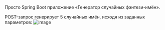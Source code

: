 Просто Spring Boot приложение «Генератор случайных фэнтези-имён».

POST-запрос генерирует 5 случайных имён, исходя из заданных параметров:
![image](https://user-images.githubusercontent.com/99965044/174929605-ec858123-ffc0-4dbd-84ce-3ac6436dbeb8.png)
